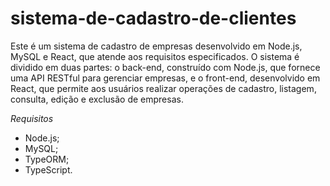 # sistema-de-cadastro-de-clientes
Este é um sistema de cadastro de empresas desenvolvido em Node.js, MySQL e React, que atende aos requisitos especificados. O sistema é dividido em duas partes: o back-end, construído com Node.js, que fornece uma API RESTful para gerenciar empresas, e o front-end, desenvolvido em React, que permite aos usuários realizar operações de cadastro, listagem, consulta, edição e exclusão de empresas.

*Requisitos*
- Node.js;
- MySQL;
- TypeORM;
- TypeScript.

